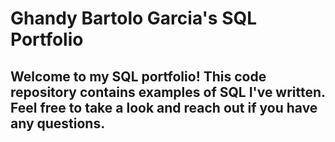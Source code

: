 # Ghandy Bartolo Garcia's SQL Portfolio
## Welcome to my SQL portfolio! This code repository contains examples of SQL I've written. Feel free to take a look and reach out if you have any questions.
